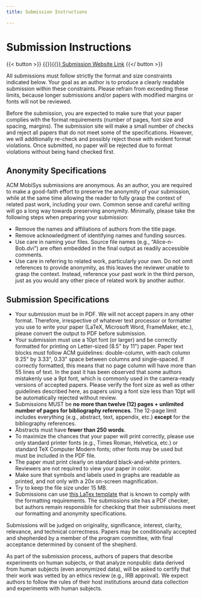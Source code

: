 ```yaml
---
title: Submission Instructions

---
```

<!--
---
title: Submission Instructions
menu:
  main:
    parent: "Author Info"
    weight: 40
---
-->

# Submission Instructions
{{< button >}} [{{<raw>}}<span class="icon-file-text2"></span>{{</raw>}} Submission Website Link](https://mobisys22.hotcrp.com/) {{</ button >}}

All submissions must follow strictly the format and size constraints indicated below. Your goal as an author is to produce a clearly readable submission within these constraints. Please refrain from exceeding these limits, because longer submissions and/or papers with modified margins or fonts will not be reviewed.

Before the submission, you are expected to make sure that your paper complies with the format requirements (number of pages, font size and spacing, margins). The submission site will make a small number of checks and reject all papers that do not meet some of the specifications. However, we will additionally re-check and possibly reject those with evident format violations. Once submitted, no paper will be rejected due to format violations without being hand checked first.

## Anonymity Specifications
ACM MobiSys submissions are anonymous. As an author, you are required to make a good-faith effort to preserve the anonymity of your submission, while at the same time allowing the reader to fully grasp the context of related past work, including your own. Common sense and careful writing will go a long way towards preserving anonymity. Minimally, please take the following steps when preparing your submission:

- Remove the names and affiliations of authors from the title page.
- Remove acknowledgment of identifying names and funding sources.
- Use care in naming your files. Source file names (e.g., “Alice-n-Bob.dvi”) are often embedded in the final output as readily accessible comments.
- Use care in referring to related work, particularly your own. Do not omit references to provide anonymity, as this leaves the reviewer unable to grasp the context. Instead, reference your past work in the third person, just as you would any other piece of related work by another author.

## Submission Specifications
- Your submission must be in PDF. We will not accept papers in any other format. Therefore, irrespective of whatever text processor or formatter you use to write your paper (LaTeX, Microsoft Word, FrameMaker, etc.), please convert the output to PDF before submission.
- Your submission must use a 10pt font (or larger) and be correctly formatted for printing on Letter-sized (8.5" by 11") paper. Paper text blocks must follow ACM guidelines: double-column, with each column 9.25" by 3.33", 0.33" space between columns and single-spaced. If correctly formatted, this means that no page column will have more than 55 lines of text. In the past it has been observed that some authors mistakenly use a 9pt font, which is commonly used in the camera-ready versions of accepted papers. Please verify the font size as well as other guidelines described here, as papers using a font size less than 10pt will be automatically rejected without review.
- Submissions MUST be **no more than twelve (12) pages + unlimited number of pages for bibliography references**. The 12-page limit includes everything (e.g., abstract, text, appendix, etc.) **except** for the bibliography references.
- Abstracts must have **fewer than 250 words**.
- To maximize the chances that your paper will print correctly, please use only standard printer fonts (e.g., Times Roman, Helvetica, etc.) or standard TeX Computer Modern fonts; other fonts may be used but must be included in the PDF file.
- The paper must print clearly on standard black-and-white printers. Reviewers are not required to view your paper in color.
- Make sure that symbols and labels used in graphs are readable as printed, and not only with a 20x on-screen magnification.
- Try to keep the file size under 15 MB.
- Submissions can use [this LaTex template](https://conferences.sigcomm.org/sigcomm/2013/misc/sig-alternate-10pt.cls) that is known to comply with the formatting requirements. The submissions site has a PDF checker, but authors remain responsible for checking that their submissions meet our formatting and anonymity specifications.

Submissions will be judged on originality, significance, interest, clarity, relevance, and technical correctness. Papers may be conditionally accepted and shepherded by a member of the program committee, with final acceptance determined by consent of the shepherd.

As part of the submission process, authors of papers that describe experiments on human subjects, or that analyze nonpublic data derived from human subjects (even anonymized data), will be asked to certify that their work was vetted by an ethics review (e.g., IRB approval). We expect authors to follow the rules of their host institutions around data collection and experiments with human subjects.
<!-- 
{{< new-block >}}
## [Submission Website](https://mobisys22.hotcrp.com/)
{{</ new-block >}} -->
